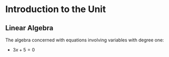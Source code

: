 # Introduction to the Unit
## Linear Algebra
The algebra concerned with equations involving variables with degree one:
* $3x+5=0$

